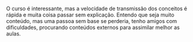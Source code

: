 O curso é interessante, mas a velocidade de transmissão dos conceitos é rápida e muita coisa passar sem explicação.
Entendo que seja muito conteúdo, mas uma passoa sem base se perderia, tenho amigos com dificuldades, procurando conteúdos externos para assimilar melhor as aulas.
